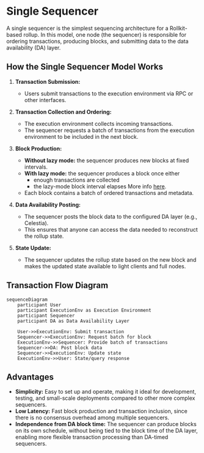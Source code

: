 # Single Sequencer

A single sequencer is the simplest sequencing architecture for a Rollkit-based rollup. In this model, one node (the sequencer) is responsible for ordering transactions, producing blocks, and submitting data to the data availability (DA) layer.

## How the Single Sequencer Model Works

1. **Transaction Submission:**
   - Users submit transactions to the execution environment via RPC or other interfaces.
2. **Transaction Collection and Ordering:**
   - The execution environment collects incoming transactions.
   - The sequencer requests a batch of transactions from the execution environment to be included in the next block.
3. **Block Production:**
   - **Without lazy mode:** the sequencer produces new blocks at fixed intervals.
   - **With lazy mode:** the sequencer produces a block once either  
     - enough transactions are collected  
     - the lazy-mode block interval elapses
    More info [here](/learn/config#lazy-mode).
   - Each block contains a batch of ordered transactions and metadata.

4. **Data Availability Posting:**
   - The sequencer posts the block data to the configured DA layer (e.g., Celestia).
   - This ensures that anyone can access the data needed to reconstruct the rollup state.

5. **State Update:**
   - The sequencer updates the rollup state based on the new block and makes the updated state available to light clients and full nodes.

## Transaction Flow Diagram

```mermaid
sequenceDiagram
    participant User
    participant ExecutionEnv as Execution Environment
    participant Sequencer
    participant DA as Data Availability Layer

    User->>ExecutionEnv: Submit transaction
    Sequencer->>ExecutionEnv: Request batch for block
    ExecutionEnv->>Sequencer: Provide batch of transactions
    Sequencer->>DA: Post block data
    Sequencer->>ExecutionEnv: Update state
    ExecutionEnv->>User: State/query response
```

## Advantages

- **Simplicity:** Easy to set up and operate, making it ideal for development, testing, and small-scale deployments compared to other more complex sequencers.
- **Low Latency:** Fast block production and transaction inclusion, since there is no consensus overhead among multiple sequencers.
- **Independence from DA block time:** The sequencer can produce blocks on its own schedule, without being tied to the block time of the DA layer, enabling more flexible transaction processing than DA-timed sequencers.

